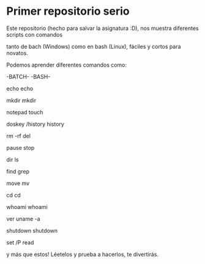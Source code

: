 # Primer repositorio serio

  Este repositorio (hecho para salvar la asignatura :D), nos muestra diferentes scripts con comandos
  
tanto de bach (Windows) como en bash (Linux), fáciles y cortos para novatos.

  Podemos aprender diferentes comandos como:
  
   -BATCH-              -BASH-
   
   echo                  echo
   
   
   mkdir                 mkdir
   
   
   notepad               touch
   
   
   doskey /history       history
   
   
   rm -rf                del
   
   
   pause                 stop
   
   
   dir                   ls
   
   
   find                  grep
   
   
   move                  mv
   
   
   cd                    cd
   
   
   whoami                whoami
   
   
   ver                   uname -a
   
   
   shutdown              shutdown
   
   
   set /P                read
   
   
   
  
   y más que estos! Léetelos y prueba a hacerlos, te divertirás.
